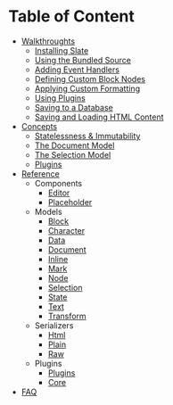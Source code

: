 # Table of Content

- [Walkthroughts](./walkthroughs/README.md)
  - [Installing Slate](./walkthroughs/installing-slate.md)
  - [Using the Bundled Source](./walkthroughs/using-the-bundled-source.md)
  - [Adding Event Handlers](./walkthroughs/adding-event-handlers.md)
  - [Defining Custom Block Nodes](./walkthroughs/defining-custom-block-nodes.md)
  - [Applying Custom Formatting](./walkthroughs/applying-custom-formatting.md)
  - [Using Plugins](./walkthroughs/using-plugins.md)
  - [Saving to a Database](./walkthroughs/saving-to-a-database.md)
  - [Saving and Loading HTML Content](./walkthroughs/saving-and-loading-html-content.md)
- [Concepts](./concepts/README.md)
  - [Statelessness & Immutability](./concepts/statelessness-and-immutability.md)
  - [The Document Model](./concepts/the-document-model.md)
  - [The Selection Model](./concepts/the-selection-model.md)
  - [Plugins](./concepts/plugins.md)
- [Reference](./reference/README.md)
  - Components
    - [Editor](./reference/components/editor.md)
    - [Placeholder](./reference/components/placeholder.md)
  - Models
    - [Block](./reference/models/block.md)
    - [Character](./reference/models/character.md)
    - [Data](./reference//models/data.md)
    - [Document](./reference/models/document.md)
    - [Inline](./reference/models/inline.md)
    - [Mark](./reference//models/mark.md)
    - [Node](./reference/models/node.md)
    - [Selection](./reference/models/selection.md)
    - [State](./reference/models/state.md)
    - [Text](./reference//models/text.md)
    - [Transform](./reference/models/transform.md)
  - Serializers
    - [Html](./reference/serializers/html.md)
    - [Plain](./reference/serializers/plain.md)
    - [Raw](./reference/serializers/raw.md)
  - Plugins
    - [Plugins](./reference/plugins/plugins.md)
    - [Core](./reference/plugins/core.md)
- [FAQ](./concepts/faq.md)
